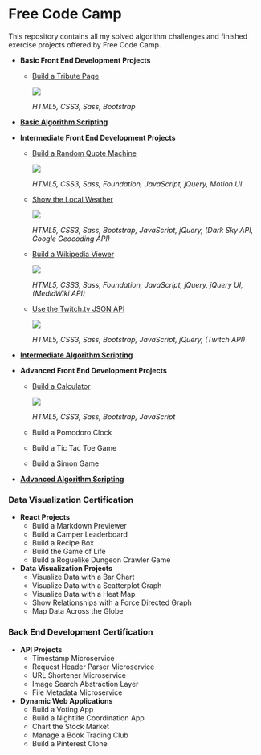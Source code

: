 # Free Code Camp

This repository contains all my solved algorithm challenges and finished exercise projects offered by Free Code Camp.


* **Basic Front End Development Projects**
    * [Build a Tribute Page](https://michaelbomholt.com/freecodecamp/basic_front_end_development_projects/tribute_page/)
        
        [![](https://raw.githubusercontent.com/bomholt/freecodecamp/master/basic_front_end_development_projects/_assets/img/tribute_page.jpg)](https://michaelbomholt.com/freecodecamp/basic_front_end_development_projects/tribute_page/)
        
        *HTML5, CSS3, Sass, Bootstrap*
        
* [**Basic Algorithm Scripting**](https://github.com/bomholt/freecodecamp/tree/master/basic_algorithm_scripting)
* **Intermediate Front End Development Projects**
    * [Build a Random Quote Machine](https://michaelbomholt.com/freecodecamp/intermediate_front_end_development_projects/random_quote_machine/)
    
        [![](https://raw.githubusercontent.com/bomholt/freecodecamp/master/intermediate_front_end_development_projects/_assets/img/random_quote_machine.jpg)](https://michaelbomholt.com/freecodecamp/intermediate_front_end_development_projects/random_quote_machine/)
        
        *HTML5, CSS3, Sass, Foundation, JavaScript, jQuery, Motion UI*
        
    * [Show the Local Weather](https://michaelbomholt.com/freecodecamp/intermediate_front_end_development_projects/local_weather/)
    
        [![](https://raw.githubusercontent.com/bomholt/freecodecamp/master/intermediate_front_end_development_projects/_assets/img/local_weather.jpg)](https://michaelbomholt.com/freecodecamp/intermediate_front_end_development_projects/local_weather/)
        
        *HTML5, CSS3, Sass, Bootstrap, JavaScript, jQuery, (Dark Sky API, Google Geocoding API)*
        
    * [Build a Wikipedia Viewer](https://michaelbomholt.com/freecodecamp/intermediate_front_end_development_projects/wikipedia_viewer/)
    
        [![](https://raw.githubusercontent.com/bomholt/freecodecamp/master/intermediate_front_end_development_projects/_assets/img/wikipedia_viewer.jpg)](https://michaelbomholt.com/freecodecamp/intermediate_front_end_development_projects/wikipedia_viewer/)
        
        *HTML5, CSS3, Sass, Foundation, JavaScript, jQuery, jQuery UI, (MediaWiki API)*
        
    * [Use the Twitch.tv JSON API](https://michaelbomholt.com/freecodecamp/intermediate_front_end_development_projects/twitchtv_status/)
    
        [![](https://raw.githubusercontent.com/bomholt/freecodecamp/master/intermediate_front_end_development_projects/_assets/img/twitchtv_status.jpg)](https://michaelbomholt.com/freecodecamp/intermediate_front_end_development_projects/twitchtv_status/)
        
        *HTML5, CSS3, Sass, Bootstrap, JavaScript, jQuery, (Twitch API)*
    
* [**Intermediate Algorithm Scripting**](https://github.com/bomholt/freecodecamp/tree/master/intermediate_algorithm_scripting)
* **Advanced Front End Development Projects**
    * [Build a Calculator](https://michaelbomholt.com/freecodecamp/advanced_front_end_development_projects/js_calculator/)
    
        [![](https://raw.githubusercontent.com/bomholt/freecodecamp/master/advanced_front_end_development_projects/_assets/img/js_alculator.jpg)](https://michaelbomholt.com/freecodecamp/advanced_front_end_development_projects/js_calculator/)
        
        *HTML5, CSS3, Sass, Bootstrap, JavaScript*

    * Build a Pomodoro Clock
    * Build a Tic Tac Toe Game
    * Build a Simon Game
* [**Advanced Algorithm Scripting**](https://github.com/bomholt/freecodecamp/tree/master/advanced_algorithm_scripting)

### Data Visualization Certification

* **React Projects**
    * Build a Markdown Previewer
    * Build a Camper Leaderboard
    * Build a Recipe Box
    * Build the Game of Life
    * Build a Roguelike Dungeon Crawler Game
* **Data Visualization Projects**
    * Visualize Data with a Bar Chart
    * Visualize Data with a Scatterplot Graph
    * Visualize Data with a Heat Map
    * Show Relationships with a Force Directed Graph
    * Map Data Across the Globe

### Back End Development Certification

* **API Projects**
    * Timestamp Microservice
    * Request Header Parser Microservice
    * URL Shortener Microservice
    * Image Search Abstraction Layer
    * File Metadata Microservice
* **Dynamic Web Applications**
    * Build a Voting App
    * Build a Nightlife Coordination App
    * Chart the Stock Market
    * Manage a Book Trading Club
    * Build a Pinterest Clone
